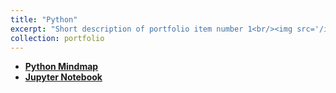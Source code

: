 ```yaml
---
title: "Python"
excerpt: "Short description of portfolio item number 1<br/><img src='/images/500x300.png'>"
collection: portfolio
---
```

 - [**Python Mindmap**](%28https://www.canva.com/design/DAGUyznbOvY/2hQtGwE4yN0mrOktPLnjsg/view?utm_content=DAGUyznbOvY&utm_campaign=share_your_design&utm_medium=link&utm_source=shareyourdesignpanel%29)
 - **[Jupyter Notebook](https://github.com/JiaxinCaii/jc_python_notebook)**
